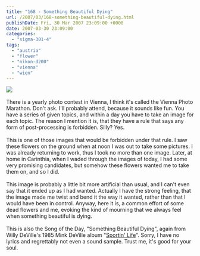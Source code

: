 ```yaml
---
title: "168 - Something Beautiful Dying"
url: /2007/03/168-something-beautiful-dying.html
publishDate: Fri, 30 Mar 2007 23:09:00 +0000
date: 2007-03-30 23:09:00
categories: 
  - "sigma-301-4"
tags: 
  - "austria"
  - "flower"
  - "nikon-d200"
  - "vienna"
  - "wien"
---
```

<a href="https://d25zfm9zpd7gm5.cloudfront.net/1200x1200/2007/20070330_105109_ps.jpg"><img src="https://d25zfm9zpd7gm5.cloudfront.net/0600x0600/2007/20070330_105109_ps.jpg"/></a><br/><br/>There is a yearly photo contest in Vienna, I think it's called the Vienna Photo Marathon. Don't ask. I'll probably attend, because it sounds like fun. You have a series of given topics, and within a day you have to take an image for each topic. The reason I mention it is, that they have a rule that says any form of post-processing is forbidden. Silly? Yes.<br/><br/>This is one of those images that would be forbidden under that rule. I saw these flowers on the ground when at noon I was out to take some pictures. I was already returning to work, thus I took no more than one image. Later, at home in Carinthia, when I waded through the images of today, I had some very promising candidates, but somehow these flowers wanted me to take them on, and so I did.<br/><br/>This image is probably a little bit more artificial than usual, and I can't even say that it ended up as I had wanted. Actually I have the strong feeling, that the image made me twist and bend it the way it wanted, rather than that I would have been in control. Anyway, here it is, a common effort of some dead flowers and me, evoking the kind of mourning that we always feel when something beautiful is dying.<br/><br/>This is also the Song of the Day, "Something Beautiful Dying", again from Willy DeVille's 1985 Mink DeVille album "<a href="http://www.amazon.com/Sportin-Life-Mink-DeVille/dp/B0002VGU1U" target="_blank">Sportin' Life</a>". Sorry, I have no lyrics and regrettably not even a sound sample. Trust me, it's good for your soul.
